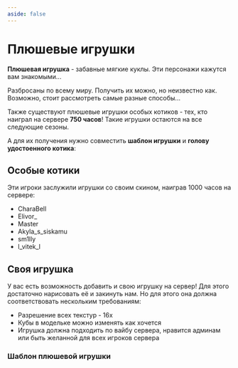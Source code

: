 ```yaml
---
aside: false
---
```


# Плюшевые игрушки

<ItemCard>
<Card style="overflow: hidden;" class="m-0">
    <template #header>
        <Image alt="user header" src="/assets/bestiary/items/plushie/plushie.gif" width="40%"/>
    </template>
    <template #title>Плюшевые игрушки</template>
    <template #content>
      <Divider />
      <h3>Получение:</h3>
      <ul>
      <li>???</li>
      </ul>
      <Divider />
      <p>Текстуры: </p>
      <ul>
      <li>bykkake747</li>
      <li>sm1lly</li>
      <li>Abauch</li>
      <li>Szarkan</li>
      </ul>
    </template>
</Card>
</ItemCard>

**Плюшевая игрушка** - забавные мягкие куклы. Эти персонажи кажутся вам знакомыми...

Разбросаны по всему миру. Получить их можно, но неизвестно как. Возможно, стоит рассмотреть самые разные способы...

Также существуют плюшевые игрушки особых котиков - тех, кто наиграл на сервере **750 часов**! Такие игрушки остаются на все следующие сезоны.

А для их получения нужно совместить **шаблон игрушки** и **голову удостоенного котика**:

<CardGrid>
<Card style="overflow: hidden;" class="m-0">
    <template #header>
        <Image alt="user header" src="/assets/bestiary/items/plushie/template_craft.png" preview />
    </template>
    <template #title>Крафт шаблона плюшевой игрушки</template>
</Card>
<Card style="overflow: hidden;" class="m-0">
    <template #header>
        <Image alt="user header" src="/assets/bestiary/items/plushie/plushie_craft.png" preview />
    </template>
    <template #title>Крафт плюшевой игрушки из головы игрока</template>
</Card>
</CardGrid>

## Особые котики

Эти игроки заслужили игрушки со своим скином, наиграв 1000 часов на сервере:

- CharaBell
- Elivor_
- Master
- Akyla_s_siskamu
- sm1lly
- l_vitek_l

## Своя игрушка

У вас есть возможность добавить и свою игрушку на сервер! Для этого достаточно нарисовать её и закинуть нам. Но для этого она должна соответствовать нескольким требованиям:  
- Разрешение всех текстур - 16х  
- Кубы в модельке можно изменять как хочется  
- Игрушка должна подходить по вайбу сервера, нравится админам или быть желанной для всех игроков сервера  

### Шаблон плюшевой игрушки

<File
  filePath="/downloads/template_plushie.bbmodel"
/>